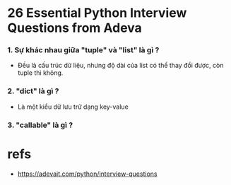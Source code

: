 # 26 Essential Python Interview Questions from Adeva

### 1. Sự khác nhau giữa "tuple" và "list" là gì ?
* Đều là cấu trúc dữ liệu, nhưng độ dài của list có thể thay đổi được, còn tuple thì không.

### 2. "dict" là gì ?
* Là một kiểu dữ lưu trữ dạng key-value

### 3. "callable" là gì ?

# refs
* https://adevait.com/python/interview-questions